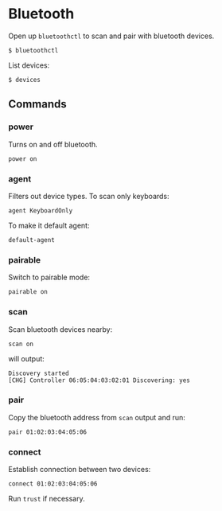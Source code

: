 # Bluetooth

Open up `bluetoothctl` to scan and pair with bluetooth devices.

```
$ bluetoothctl
```

List devices:

```
$ devices
```

## Commands

### power

Turns on and off bluetooth.

```
power on
```

### agent

Filters out device types. To scan only keyboards:

```
agent KeyboardOnly
```

To make it default agent:

```
default-agent
```

### pairable

Switch to pairable mode:

```
pairable on
```

### scan

Scan bluetooth devices nearby:

```
scan on
```

will output:

```
Discovery started
[CHG] Controller 06:05:04:03:02:01 Discovering: yes
```

### pair

Copy the bluetooth address from `scan` output and run:

```
pair 01:02:03:04:05:06
```

### connect

Establish connection between two devices:

```
connect 01:02:03:04:05:06
```

Run `trust` if necessary.
